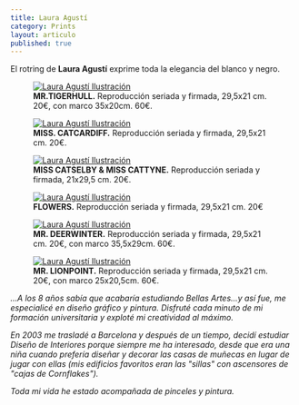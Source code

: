 ```yaml
---
title: Laura Agustí
category: Prints
layout: articulo
published: true
---
```

El rotring de **Laura Agustí** exprime toda la elegancia del blanco y negro.


<div class="figure-group">
<figure>
	<a href="/images/Laura-Agusti/mr.tigerhull.jpg"><img src="/images/Laura-Agusti/mr.tigerhull.jpg" alt="Laura Agustí Ilustración"></a>
	<figcaption><b>MR.TIGERHULL.</b> 
	Reproducción seriada y firmada, 29,5x21 cm. 20€, con marco 35x20cm. 60€.
	</figcaption>
</figure>

<figure>
	<a href="/images/Laura-Agusti/MISS.CATCARDIFF.jpg"><img src="/images/Laura-Agusti/MISS.CATCARDIFF.jpg" alt="Laura Agustí Ilustración"></a>
	<figcaption><b>MISS. CATCARDIFF.</b>
	Reproducción seriada y firmada, 29,5x21 cm. 20€.
	</figcaption>
</figure>
</div>

<div class="figure-group">
<figure>
	<a href="/images/Laura-Agusti/MISS CATSELBY & MISS CATTYNE.jpg"><img src="/images/Laura-Agusti/MISS CATSELBY & MISS CATTYNE.jpg" alt="Laura Agustí Ilustración"></a>
	<figcaption><b>MISS CATSELBY & MISS CATTYNE.</b> 
	Reproducción seriada y firmada, 21x29,5 cm. 20€.
	</figcaption>
</figure>

<figure>
	<a href="/images/Laura-Agusti/FLOWERS.jpg"><img src="/images/Laura-Agusti/FLOWERS.jpg" alt="Laura Agustí Ilustración"></a>
	<figcaption><b>FLOWERS.</b>
	Reproducción seriada y firmada, 29,5x21 cm. 20€
	</figcaption>
</figure>
</div>

<div class="figure-group">
<figure>
	<a href="/images/Laura-Agusti/mr.deerwinter.jpg"><img src="/images/Laura-Agusti/mr.deerwinter.jpg" alt="Laura Agustí Ilustración"></a>
	<figcaption><b>MR. DEERWINTER.</b>
	Reproducción seriada y firmada, 29,5x21 cm. 20€, con marco 35,5x29cm. 60€.
	</figcaption>
</figure>

<figure>
	<a href="/images/Laura-Agusti/mr.lionpoint.jpg"><img src="/images/Laura-Agusti/mr.lionpoint.jpg" alt="Laura Agustí Ilustración"></a>
	<figcaption><b>MR. LIONPOINT.</b>
	Reproducción seriada y firmada, 29,5x21 cm. 20€, con marco 25x20,5cm. 60€.
	</figcaption>
</figure>
</div>

_...A los 8 años sabía que acabaría estudiando Bellas Artes...y así fue,_ 
_me especialicé en diseño gráfico y pintura. Disfruté cada minuto de_ 
_mi formación universitaria y exploté mi creatividad al máximo._ 

_En 2003 me trasladé a Barcelona y después de un tiempo, decidí_ 
_estudiar Diseño de Interiores porque siempre me ha interesado, desde_ 
_que era una niña cuando prefería diseñar y decorar las casas de_ 
_muñecas en lugar de jugar con ellas (mis edificios favoritos eran las_ 
_"sillas" con ascensores de "cajas de Cornflakes")._ 

_Toda mi vida he estado acompañada de pinceles y pintura._

